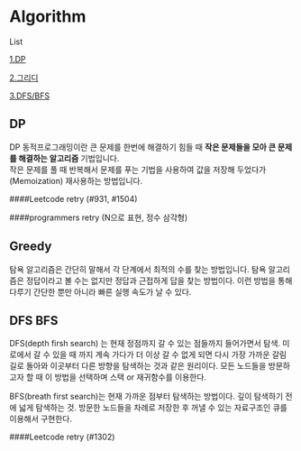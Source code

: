 # Algorithm

List

[1.DP](#dp)  

[2.그리디](#greedy)

[3.DFS/BFS](#dfs-bfs)


## DP
DP 동적프로그래밍이란 큰 문제를 한번에 해결하기 힘들 때 **작은 문제들을 모아 큰 문제를 해결하는 알고리즘** 기법입니다.  
작은 문제를 풀 때 반복해서 문제를 푸는 기법을 사용하여 값을 저장해 두었다가(Memoization) 재사용하는 방법입니다.


####Leetcode retry
(#931, #1504)

####programmers retry
(N으로 표현, 정수 삼각형)  

  
## Greedy
탐욕 알고리즘은 간단히 말해서 각 단계에서 최적의 수를 찾는 방법입니다. 탐욕 알고리즘은 정답이라고 볼 수는 없지만 정답과 근접하게 답을 찾는 방법이다. 이런 방법을 통해  
다루기 간단한 뿐만 아니라 빠른 실행 속도가 날 수 있다.
    



## DFS BFS  
DFS(depth firsh search) 는 현재 정점까지 갈 수 있는 점들까지 들어가면서 탐색. 미로에서 갈 수 있을 때 까지 계속 가다가 더 이상 갈 수 없게 되면 다시 가장 가까운 갈림길로 돌아와 이곳부터 다른 방향을 탐색하는 것과 같은 원리이다. 모든 노드들을 방문하고자 할 때 이 방법을 선택하며 스택 or 재귀함수를 이용한다. 
  
    
    
BFS(breath first search)는 현재 가까운 점부터 탐색하는 방법이다. 깊이 탐색하기 전에 넓게 탐색하는 것. 방문한 노드들을 차례로 저장한 후 꺼낼 수 있는 자료구조인 큐를 이용해서 구현한다.

####Leetcode retry
(#1302)








